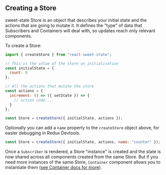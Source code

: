 ## Creating a Store

sweet-state Store is an object that describes your initial state and the actions that are going to mutate it. It defines the "type" of data that Subscribers and Containers will deal with, so updates reach only relevant components.

To create a Store:

```js
import { createStore } from "react-sweet-state";

// This is the value of the store on initialisation
const initialState = {
  count: 0
};

// All the actions that mutate the store
const actions = {
  increment: () => ({ setState }) => {
    // action code...
  }
};

const Store = createStore({ initialState, actions });
```

Optionally you can add a `name` property to the `createStore` object above, for easier debugging in Redux Devtools.

```js
const Store = createStore({ initialState, actions, name: "counter" });
```

Once a `Subscriber` is rendered, a Store "instance" is created and the state is now shared across all components created from the same Store. But if you need more instances of the same Store, `Container` component allows you to instantiate them ([see Container docs for more](en/advanced/container.md)).
